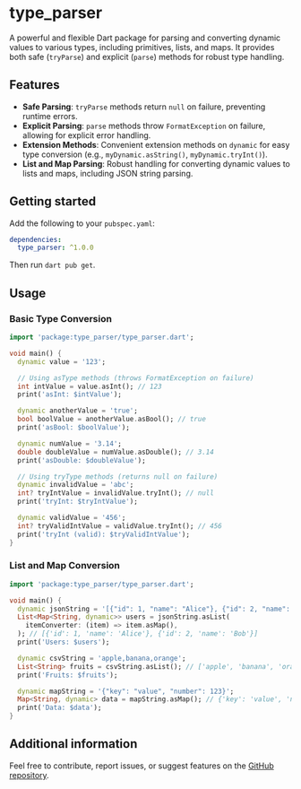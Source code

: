 # type_parser

A powerful and flexible Dart package for parsing and converting dynamic values to various types, including primitives, lists, and maps. It provides both safe (`tryParse`) and explicit (`parse`) methods for robust type handling.

## Features

- **Safe Parsing**: `tryParse` methods return `null` on failure, preventing runtime errors.
- **Explicit Parsing**: `parse` methods throw `FormatException` on failure, allowing for explicit error handling.
- **Extension Methods**: Convenient extension methods on `dynamic` for easy type conversion (e.g., `myDynamic.asString()`, `myDynamic.tryInt()`).
- **List and Map Parsing**: Robust handling for converting dynamic values to lists and maps, including JSON string parsing.

## Getting started

Add the following to your `pubspec.yaml`:

```yaml
dependencies:
  type_parser: ^1.0.0
```

Then run `dart pub get`.

## Usage

### Basic Type Conversion

```dart
import 'package:type_parser/type_parser.dart';

void main() {
  dynamic value = '123';

  // Using asType methods (throws FormatException on failure)
  int intValue = value.asInt(); // 123
  print('asInt: $intValue');

  dynamic anotherValue = 'true';
  bool boolValue = anotherValue.asBool(); // true
  print('asBool: $boolValue');

  dynamic numValue = '3.14';
  double doubleValue = numValue.asDouble(); // 3.14
  print('asDouble: $doubleValue');

  // Using tryType methods (returns null on failure)
  dynamic invalidValue = 'abc';
  int? tryIntValue = invalidValue.tryInt(); // null
  print('tryInt: $tryIntValue');

  dynamic validValue = '456';
  int? tryValidIntValue = validValue.tryInt(); // 456
  print('tryInt (valid): $tryValidIntValue');
}
```

### List and Map Conversion

```dart
import 'package:type_parser/type_parser.dart';

void main() {
  dynamic jsonString = '[{"id": 1, "name": "Alice"}, {"id": 2, "name": "Bob"}]';
  List<Map<String, dynamic>> users = jsonString.asList(
    itemConverter: (item) => item.asMap(),
  ); // [{'id': 1, 'name': 'Alice'}, {'id': 2, 'name': 'Bob'}]
  print('Users: $users');

  dynamic csvString = 'apple,banana,orange';
  List<String> fruits = csvString.asList(); // ['apple', 'banana', 'orange']
  print('Fruits: $fruits');

  dynamic mapString = '{"key": "value", "number": 123}';
  Map<String, dynamic> data = mapString.asMap(); // {'key': 'value', 'number': 123}
  print('Data: $data');
}
```

## Additional information

Feel free to contribute, report issues, or suggest features on the [GitHub repository](https://github.com/venhdev/type_parser).
